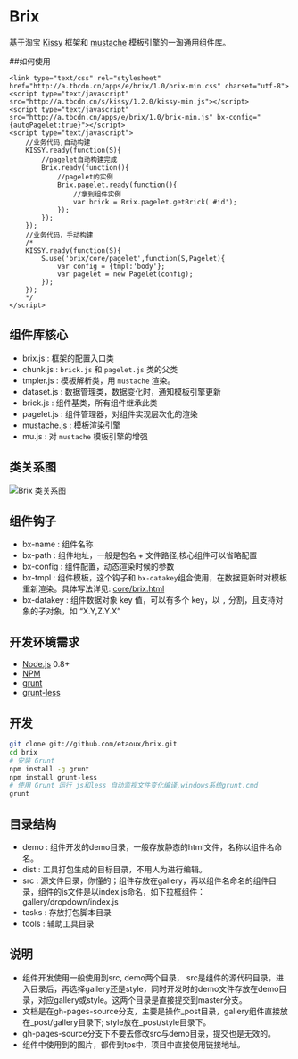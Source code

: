 # Brix

基于淘宝 [Kissy](http://kissyui.com) 框架和 [mustache](http://mustache.github.com) 模板引擎的一淘通用组件库。

##如何使用

	<link type="text/css" rel="stylesheet" href="http://a.tbcdn.cn/apps/e/brix/1.0/brix-min.css" charset="utf-8">
	<script type="text/javascript" src="http://a.tbcdn.cn/s/kissy/1.2.0/kissy-min.js"></script>
	<script type="text/javascript" src="http://a.tbcdn.cn/apps/e/brix/1.0/brix-min.js" bx-config="{autoPagelet:true}"></script>
	<script type="text/javascript">
		//业务代码,自动构建
		KISSY.ready(function(S){
			//pagelet自动构建完成
			Brix.ready(function(){
				//pagelet的实例
				Brix.pagelet.ready(function(){
					//拿到组件实例
					var brick = Brix.pagelet.getBrick('#id');
				});
			});
		});
		//业务代码，手动构建
		/*
		KISSY.ready(function(S){
			S.use('brix/core/pagelet',function(S,Pagelet){
				var config = {tmpl:'body'};
				var pagelet = new Pagelet(config);
			});
		});
		*/
	</script>


## 组件库核心

* brix.js : 框架的配置入口类
* chunk.js : `brick.js` 和 `pagelet.js` 类的父类
* tmpler.js : 模板解析类，用 `mustache` 渲染。
* dataset.js : 数据管理类，数据变化时，通知模板引擎更新
* brick.js : 组件基类，所有组件继承此类
* pagelet.js : 组件管理器，对组件实现层次化的渲染
* mustache.js : 模板渲染引擎
* mu.js : 对 `mustache` 模板引擎的增强

## 类关系图

![Brix 类关系图](http://img01.taobaocdn.com/tps/i1/T1JbnIXb8pXXcHVbgw-1075-831.png)

## 组件钩子

* bx-name : 组件名称
* bx-path : 组件地址，一般是包名 + 文件路径,核心组件可以省略配置
* bx-config : 组件配置，动态渲染时候的参数
* bx-tmpl : 组件模板，这个钩子和 `bx-datakey`组合使用，在数据更新时对模板重新渲染。具体写法详见: [core/brix.html](https://github.com/etaoux/brix/blob/master/demo/core/brix.html)
* bx-datakey : 组件数据对象 key 值，可以有多个 key，以 `,` 分割，且支持对象的子对象，如 “X.Y,Z.Y.X”


## 开发环境需求

* [Node.js](http://nodejs.org) 0.8+
* [NPM](https://npmjs.org)
* [grunt](https://github.com/cowboy/grunt)
* [grunt-less](https://github.com/jharding/grunt-less)

## 开发

```bash
git clone git://github.com/etaoux/brix.git
cd brix
# 安装 Grunt
npm install -g grunt
npm install grunt-less
# 使用 Grunt 运行 js和less 自动监视文件变化编译,windows系统grunt.cmd
grunt
```

## 目录结构
* demo : 组件开发的demo目录，一般存放静态的html文件，名称以组件名命名。
* dist : 工具打包生成的目标目录，不用人为进行编辑。
* src  : 源文件目录，你懂的；组件存放在gallery，再以组件名命名的组件目录，组件的js文件是以index.js命名，如下拉框组件：gallery/dropdown/index.js
* tasks : 存放打包脚本目录
* tools : 辅助工具目录

## 说明
* 组件开发使用一般使用到src, demo两个目录， src是组件的源代码目录，进入目录后，再选择gallery还是style，同时开发时的demo文件存放在demo目录，对应gallery或style。这两个目录是直接提交到master分支。
* 文档是在gh-pages-source分支，主要是操作_post目录，gallery组件直接放在_post/gallery目录下; style放在_post/style目录下。
* gh-pages-source分支下不要去修改src与demo目录，提交也是无效的。
* 组件中使用到的图片，都传到tps中，项目中直接使用链接地址。




